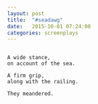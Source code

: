 ```yaml
---
layout: post
title:  "#seadawg"
date:   2015-10-01 07:24:00
categories: screenplays
---
```


```

A wide stance,
on account of the sea.

A firm grip,
along with the railing.

They meandered.

```

<!--
- #sealegs
- #afirmgrip
-->
